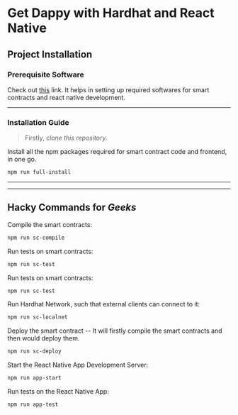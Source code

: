# Get Dappy with Hardhat and React Native 

## Project Installation

### Prerequisite Software 

Check out [this](https://reactnative.dev/docs/environment-setup#installing-dependencies) link. It helps in setting up required softwares for smart contracts and react native development.

---

### Installation Guide

> Firstly, *clone this repository*.

Install all the npm packages required for smart contract code and frontend, in one go.

```bash
npm run full-install
```

---
---

## Hacky Commands for *Geeks*

Compile the smart contracts:

```bash
npm run sc-compile
```

Run tests on smart contracts:

```bash
npm run sc-test
```

Run tests on smart contracts:

```bash
npm run sc-test
```

Run Hardhat Network, such that external clients can connect to it:

```bash
npm run sc-localnet
```

Deploy the smart contract -- It will firstly compile the smart contracts and then would deploy them.

```bash
npm run sc-deploy
```

Start the React Native App Development Server:

```bash
npm run app-start
```

Run tests on the React Native App:

```bash
npm run app-test
```
